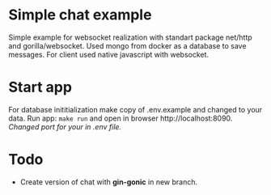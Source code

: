 # Simple chat example

Simple example for websocket realization with standart package net/http and gorilla/websocket. Used mongo from docker as a database to save messages.
For client used native javascript with websocket.

# Start app

For database inititialization make copy of .env.example and changed to your data. 
Run app: ```make run``` and open in browser http://localhost:8090. *Changed port for your in .env file.*


# Todo

* Create version of chat with **gin-gonic** in new branch.